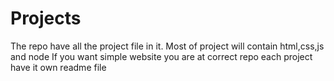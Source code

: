 # Projects
The repo have all the project file in it. 
Most of project will contain html,css,js and node
If you want simple website you are at correct repo
each project have it own readme file


